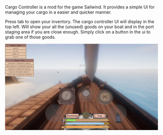 Cargo Controller is a mod for the game Sailwind. It provides a simple UI for
managing your cargo in a easier and quicker manner.

Press tab to open your inventory. The cargo controller UI will display in the
top left. Will show your all the (unused) goods on your boat and in the port
staging area if you are close enough. Simply click on a button in the ui to
grab one of those goods.

![Screenshot](https://raw.githubusercontent.com/JakeInABoat/SailwindCargoController/5a7cf5c2cc9609c0305debb4b17fe6737ce8c841/screenshot.jpg?raw=true)
